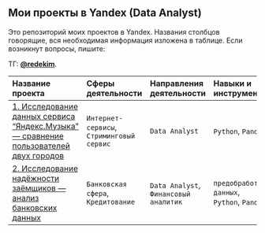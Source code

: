 **Мои проекты в Yandex (Data Analyst)**
---
Это репозиторий моих проектов в Yandex. Названия столбцов говорящие, вся необходимая информация изложена в таблице. Если возникнут вопросы, пишите: 

ТГ: **[@redekim](https://t.me/redekim)**.

| **Название проекта** | **Сферы деятельности** | **Направления деятельности** | **Навыки и инструменты** |
|:---------------------|:-----------------------|:-----------------------------|:-------------------------|
|[1. Исследование данных сервиса “Яндекс.Музыка” — сравнение пользователей двух городов]()| `Интернет-сервисы`, `Стриминговый сервис` | `Data Analyst` | `Python`,  `Pandas` |
|[2. Исследование надёжности заёмщиков — анализ банковских данных]()| `Банковская сфера`, `Кредитование` | `Data Analyst`, `Финансовый аналитик` | `предобработка данных`, `Python`, `Pandas` |
